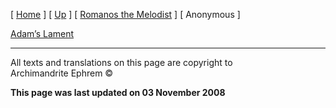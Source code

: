 \[ [Home](index.md) \] \[ [Up](kontakia.md) \]
\[ [Romanos the Melodist](romanos.md) \] \[ Anonymous \]

[Adam’s Lament](adam%27s_lament.md)

-----

All texts and translations on this page are copyright to  
Archimandrite Ephrem ©

**This page was last updated on 03 November 2008**

